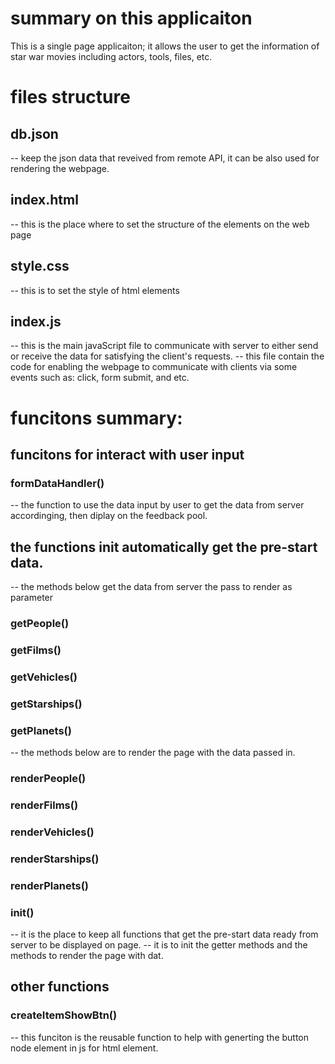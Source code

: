 # summary on this applicaiton
This is a single page applicaiton; it allows the user to get the 
information of star war movies including actors, tools, files, etc.  

# files structure
## db.json
-- keep the json data that reveived from remote API, it can be also used for rendering the webpage. 
## index.html
-- this is the place where to set the structure of the elements on the web page
## style.css
-- this is to set the style of html elements

## index.js
-- this is the main javaScript file to communicate with server to either send or receive the data for satisfying the client's requests. 
-- this file contain the code for enabling the webpage to communicate with clients via some events such as: click, form submit, and etc. 

# funcitons summary:
## funcitons for interact with user input 
### formDataHandler()
-- the function to use the data input by user to get the data from server accordinging, then diplay on the feedback pool. 
## the functions init automatically get the pre-start data. 
-- the methods below get the data from server the pass to render as parameter
### getPeople()
### getFilms()
### getVehicles()
### getStarships()
### getPlanets()

-- the methods below are to render the page with the data passed in.
### renderPeople()
### renderFilms()
### renderVehicles()
### renderStarships()
### renderPlanets()

### init()
-- it is the place to keep all functions that get the pre-start data ready from server to be displayed on page. 
-- it is to init the getter methods and the methods to render the page with dat.  

## other functions 
### createItemShowBtn() 
-- this funciton is the reusable function to help with generting the button node element in js for html element. 

